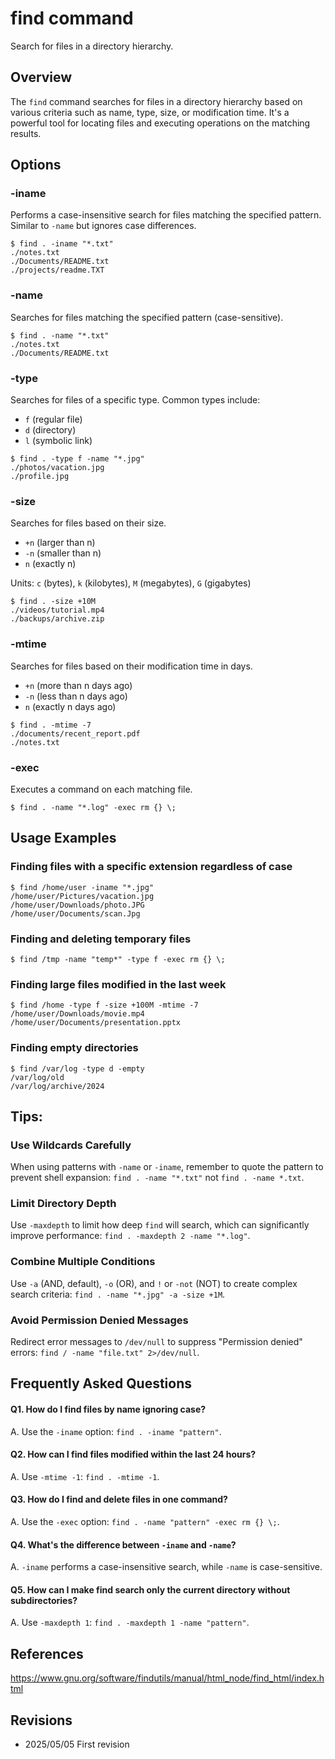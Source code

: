 # find command

Search for files in a directory hierarchy.

## Overview

The `find` command searches for files in a directory hierarchy based on various criteria such as name, type, size, or modification time. It's a powerful tool for locating files and executing operations on the matching results.

## Options

### **-iname**

Performs a case-insensitive search for files matching the specified pattern. Similar to `-name` but ignores case differences.

```console
$ find . -iname "*.txt"
./notes.txt
./Documents/README.txt
./projects/readme.TXT
```

### **-name**

Searches for files matching the specified pattern (case-sensitive).

```console
$ find . -name "*.txt"
./notes.txt
./Documents/README.txt
```

### **-type**

Searches for files of a specific type. Common types include:
- `f` (regular file)
- `d` (directory)
- `l` (symbolic link)

```console
$ find . -type f -name "*.jpg"
./photos/vacation.jpg
./profile.jpg
```

### **-size**

Searches for files based on their size.
- `+n` (larger than n)
- `-n` (smaller than n)
- `n` (exactly n)

Units: `c` (bytes), `k` (kilobytes), `M` (megabytes), `G` (gigabytes)

```console
$ find . -size +10M
./videos/tutorial.mp4
./backups/archive.zip
```

### **-mtime**

Searches for files based on their modification time in days.
- `+n` (more than n days ago)
- `-n` (less than n days ago)
- `n` (exactly n days ago)

```console
$ find . -mtime -7
./documents/recent_report.pdf
./notes.txt
```

### **-exec**

Executes a command on each matching file.

```console
$ find . -name "*.log" -exec rm {} \;
```

## Usage Examples

### Finding files with a specific extension regardless of case

```console
$ find /home/user -iname "*.jpg"
/home/user/Pictures/vacation.jpg
/home/user/Downloads/photo.JPG
/home/user/Documents/scan.Jpg
```

### Finding and deleting temporary files

```console
$ find /tmp -name "temp*" -type f -exec rm {} \;
```

### Finding large files modified in the last week

```console
$ find /home -type f -size +100M -mtime -7
/home/user/Downloads/movie.mp4
/home/user/Documents/presentation.pptx
```

### Finding empty directories

```console
$ find /var/log -type d -empty
/var/log/old
/var/log/archive/2024
```

## Tips:

### Use Wildcards Carefully

When using patterns with `-name` or `-iname`, remember to quote the pattern to prevent shell expansion: `find . -name "*.txt"` not `find . -name *.txt`.

### Limit Directory Depth

Use `-maxdepth` to limit how deep `find` will search, which can significantly improve performance: `find . -maxdepth 2 -name "*.log"`.

### Combine Multiple Conditions

Use `-a` (AND, default), `-o` (OR), and `!` or `-not` (NOT) to create complex search criteria: `find . -name "*.jpg" -a -size +1M`.

### Avoid Permission Denied Messages

Redirect error messages to `/dev/null` to suppress "Permission denied" errors: `find / -name "file.txt" 2>/dev/null`.

## Frequently Asked Questions

#### Q1. How do I find files by name ignoring case?
A. Use the `-iname` option: `find . -iname "pattern"`.

#### Q2. How can I find files modified within the last 24 hours?
A. Use `-mtime -1`: `find . -mtime -1`.

#### Q3. How do I find and delete files in one command?
A. Use the `-exec` option: `find . -name "pattern" -exec rm {} \;`.

#### Q4. What's the difference between `-iname` and `-name`?
A. `-iname` performs a case-insensitive search, while `-name` is case-sensitive.

#### Q5. How can I make find search only the current directory without subdirectories?
A. Use `-maxdepth 1`: `find . -maxdepth 1 -name "pattern"`.

## References

https://www.gnu.org/software/findutils/manual/html_node/find_html/index.html

## Revisions

- 2025/05/05 First revision